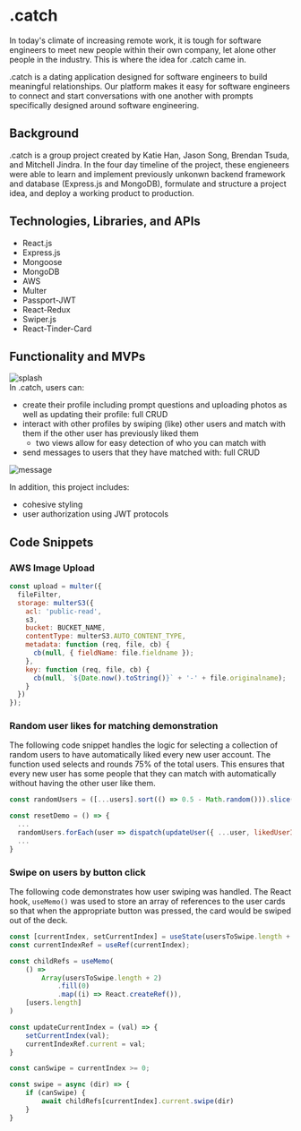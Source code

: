 # .catch
In today's climate of increasing remote work, it is tough for software engineers to meet new people within their own company, let alone other people in the industry. This is where the idea for .catch came in.

.catch is a dating application designed for software engineers to build meaningful relationships. Our platform makes it easy for software engineers to connect and start conversations with one another with prompts specifically designed around software engineering.

## Background
.catch is a group project created by Katie Han, Jason Song, Brendan Tsuda, and Mitchell Jindra. In the four day timeline of the project, these engieneers were able to learn and implement previously unkonwn backend framework and database (Express.js and MongoDB), formulate and structure a project idea, and deploy a working product to production.

## Technologies, Libraries, and APIs
- React.js
- Express.js
- Mongoose
- MongoDB
- AWS
- Multer
- Passport-JWT
- React-Redux
- Swiper.js
- React-Tinder-Card

## Functionality and MVPs
![splash](https://user-images.githubusercontent.com/65314998/204390327-0ba82807-54d8-4571-82ca-f349642f2380.gif)
<br>
In .catch, users can:
- create their profile including prompt questions and uploading photos as well as updating their profile: full CRUD
- interact with other profiles by swiping (like) other users and match with them if the other user has previously liked them
  - two views allow for easy detection of who you can match with
- send messages to users that they have matched with: full CRUD

![message](https://user-images.githubusercontent.com/65314998/204391360-2bee83f9-e47d-4dbc-8a6f-4d6352a11d33.gif)

In addition, this project includes:
- cohesive styling
- user authorization using JWT protocols

## Code Snippets
### AWS Image Upload
``` js
const upload = multer({
  fileFilter,
  storage: multerS3({
    acl: 'public-read',
    s3,
    bucket: BUCKET_NAME,
    contentType: multerS3.AUTO_CONTENT_TYPE,
    metadata: function (req, file, cb) {
      cb(null, { fieldName: file.fieldname });
    },
    key: function (req, file, cb) {
      cb(null, `${Date.now().toString()}` + '-' + file.originalname);
    }
  })
});
```
### Random user likes for matching demonstration
The following code snippet handles the logic for selecting a collection of random users to have automatically liked every new user account. The function used selects and rounds 75% of the total users. This ensures that every new user has some people that they can match with automatically without having the other user like them.
``` js
const randomUsers = ([...users].sort(() => 0.5 - Math.random())).slice(0, Math.round(0.75 * users.length));

const resetDemo = () => {
  ...
  randomUsers.forEach(user => dispatch(updateUser({ ...user, likedUserId: currentUser._id })));
  ...
}
```

### Swipe on users by button click
The following code demonstrates how user swiping was handled. The React hook, `useMemo()` was used to store an array of references to the user cards so that when the appropriate button was pressed, the card would be swiped out of the deck.
``` js
const [currentIndex, setCurrentIndex] = useState(usersToSwipe.length + 1);
const currentIndexRef = useRef(currentIndex);

const childRefs = useMemo(
    () =>
        Array(usersToSwipe.length + 2)
            .fill(0)
            .map((i) => React.createRef()),
    [users.length]
)

const updateCurrentIndex = (val) => {
    setCurrentIndex(val);
    currentIndexRef.current = val;
}

const canSwipe = currentIndex >= 0;

const swipe = async (dir) => {
    if (canSwipe) {
        await childRefs[currentIndex].current.swipe(dir)
    }
}
```
